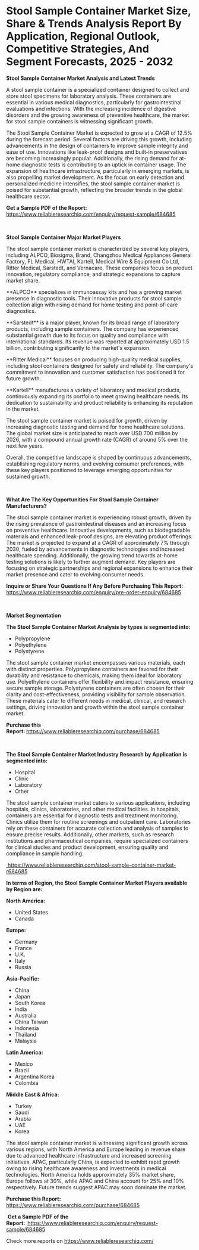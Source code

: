 <p><h1>Stool Sample Container Market Size, Share & Trends Analysis Report By Application, Regional Outlook, Competitive Strategies, And Segment Forecasts, 2025 - 2032</h1></p><p><strong>Stool Sample Container Market Analysis and Latest Trends</strong></p>
<p><p>A stool sample container is a specialized container designed to collect and store stool specimens for laboratory analysis. These containers are essential in various medical diagnostics, particularly for gastrointestinal evaluations and infections. With the increasing incidence of digestive disorders and the growing awareness of preventive healthcare, the market for stool sample containers is witnessing significant growth.</p><p>The Stool Sample Container Market is expected to grow at a CAGR of 12.5% during the forecast period. Several factors are driving this growth, including advancements in the design of containers to improve sample integrity and ease of use. Innovations like leak-proof designs and built-in preservatives are becoming increasingly popular. Additionally, the rising demand for at-home diagnostic tests is contributing to an uptick in container usage. The expansion of healthcare infrastructure, particularly in emerging markets, is also propelling market development. As the focus on early detection and personalized medicine intensifies, the stool sample container market is poised for substantial growth, reflecting the broader trends in the global healthcare sector.</p></p>
<p><strong>Get a Sample PDF of the Report:&nbsp;</strong> <a href="https://www.reliableresearchiq.com/enquiry/request-sample/684685?utm_campaign=2458&utm_medium=2&utm_source=Github&utm_content=ia&utm_term=29032025&utm_id=stool-sample-container">https://www.reliableresearchiq.com/enquiry/request-sample/684685</a></p>
<p>&nbsp;</p>
<p><strong>Stool Sample Container Major Market Players</strong></p>
<p><p>The stool sample container market is characterized by several key players, including ALPCO, Biosigma, Brand, Changzhou Medical Appliances General Factory, FL Medical, HWTAI, Kartell, Medical Wire & Equipment Co Ltd, Ritter Medical, Sarstedt, and Vernacare. These companies focus on product innovation, regulatory compliance, and strategic expansions to capture market share.</p><p>**ALPCO** specializes in immunoassay kits and has a growing market presence in diagnostic tools. Their innovative products for stool sample collection align with rising demand for home testing and point-of-care diagnostics.</p><p>**Sarstedt** is a major player, known for its broad range of laboratory products, including sample containers. The company has experienced substantial growth due to its focus on quality and compliance with international standards. Its revenue was reported at approximately USD 1.5 billion, contributing significantly to the market's expansion.</p><p>**Ritter Medical** focuses on producing high-quality medical supplies, including stool containers designed for safety and reliability. The company's commitment to innovation and customer satisfaction has positioned it for future growth.</p><p>**Kartell** manufactures a variety of laboratory and medical products, continuously expanding its portfolio to meet growing healthcare needs. Its dedication to sustainability and product reliability is enhancing its reputation in the market.</p><p>The stool sample container market is poised for growth, driven by increasing diagnostic testing and demand for home healthcare solutions. The global market size is anticipated to reach over USD 700 million by 2026, with a compound annual growth rate (CAGR) of around 5% over the next few years. </p><p>Overall, the competitive landscape is shaped by continuous advancements, establishing regulatory norms, and evolving consumer preferences, with these key players positioned to leverage emerging opportunities for sustained growth.</p></p>
<p>&nbsp;</p>
<p><strong>What Are The Key Opportunities For Stool Sample Container Manufacturers?</strong></p>
<p><p>The stool sample container market is experiencing robust growth, driven by the rising prevalence of gastrointestinal diseases and an increasing focus on preventive healthcare. Innovative developments, such as biodegradable materials and enhanced leak-proof designs, are elevating product offerings. The market is projected to expand at a CAGR of approximately 7% through 2030, fueled by advancements in diagnostic technologies and increased healthcare spending. Additionally, the growing trend towards at-home testing solutions is likely to further augment demand. Key players are focusing on strategic partnerships and regional expansions to enhance their market presence and cater to evolving consumer needs.</p></p>
<p><strong>Inquire or Share Your Questions If Any Before Purchasing This Report:</strong> <a href="https://www.reliableresearchiq.com/enquiry/pre-order-enquiry/684685?utm_campaign=2458&utm_medium=2&utm_source=Github&utm_content=ia&utm_term=29032025&utm_id=stool-sample-container">https://www.reliableresearchiq.com/enquiry/pre-order-enquiry/684685</a></p>
<p>&nbsp;</p>
<p><strong>Market Segmentation</strong></p>
<p><strong>The Stool Sample Container Market Analysis by types is segmented into:</strong></p>
<p><ul><li>Polypropylene</li><li>Polyethylene</li><li>Polystyrene</li></ul></p>
<p><p>The stool sample container market encompasses various materials, each with distinct properties. Polypropylene containers are favored for their durability and resistance to chemicals, making them ideal for laboratory use. Polyethylene containers offer flexibility and impact resistance, ensuring secure sample storage. Polystyrene containers are often chosen for their clarity and cost-effectiveness, providing visibility for sample observation. These materials cater to different needs in medical, clinical, and research settings, driving innovation and growth within the stool sample container market.</p></p>
<p><strong>Purchase this Report:&nbsp;</strong><a href="https://www.reliableresearchiq.com/purchase/684685?utm_campaign=2458&utm_medium=2&utm_source=Github&utm_content=ia&utm_term=29032025&utm_id=stool-sample-container">https://www.reliableresearchiq.com/purchase/684685</a></p>
<p>&nbsp;</p>
<p><strong>The Stool Sample Container Market Industry Research by Application is segmented into:</strong></p>
<p><ul><li>Hospital</li><li>Clinic</li><li>Laboratory</li><li>Other</li></ul></p>
<p><p>The stool sample container market caters to various applications, including hospitals, clinics, laboratories, and other medical facilities. In hospitals, containers are essential for diagnostic tests and treatment monitoring. Clinics utilize them for routine screenings and outpatient care. Laboratories rely on these containers for accurate collection and analysis of samples to ensure precise results. Additionally, other markets, such as research institutions and pharmaceutical companies, require specialized containers for clinical studies and product development, ensuring quality and compliance in sample handling.</p></p>
<p><a href="https://www.reliableresearchiq.com/stool-sample-container-market-r684685?utm_campaign=2458&utm_medium=2&utm_source=Github&utm_content=ia&utm_term=29032025&utm_id=stool-sample-container">&nbsp;https://www.reliableresearchiq.com/stool-sample-container-market-r684685</a></p>
<p><strong>In terms of Region, the Stool Sample Container Market Players available by Region are:</strong></p>
<p>
    <p> <strong> North America: </strong>
        <ul>
            <li>United States</li>
            <li>Canada</li>
        </ul>
        </p> 
    <p> <strong> Europe: </strong>
        <ul>
            <li>Germany</li>
            <li>France</li>
            <li>U.K.</li>
            <li>Italy</li>
            <li>Russia</li>
        </ul>
        </p> 
    <p> <strong> Asia-Pacific: </strong>
        <ul>
            <li>China</li>
            <li>Japan</li>
            <li>South Korea</li>
            <li>India</li>
            <li>Australia</li>
            <li>China Taiwan</li>
            <li>Indonesia</li>
            <li>Thailand</li>
            <li>Malaysia</li>
        </ul>
        </p> 
    <p> <strong> Latin America: </strong>
        <ul>
            <li>Mexico</li>
            <li>Brazil</li>
            <li>Argentina Korea</li>
            <li>Colombia</li>
        </ul>
        </p> 
    <p> <strong> Middle East & Africa: </strong>
        <ul>
            <li>Turkey</li>
            <li>Saudi</li>
            <li>Arabia</li>
            <li>UAE</li>
            <li>Korea</li>
        </ul>
    </p>
    </p>
<p><p>The stool sample container market is witnessing significant growth across various regions, with North America and Europe leading in revenue share due to advanced healthcare infrastructure and increased screening initiatives. APAC, particularly China, is expected to exhibit rapid growth owing to rising healthcare awareness and investments in medical technologies. North America holds approximately 35% market share, Europe follows at 30%, while APAC and China account for 25% and 10% respectively. Future trends suggest APAC may soon dominate the market.</p></p>
<p><strong>Purchase this Report: </strong><a href="https://www.reliableresearchiq.com/purchase/684685?utm_campaign=2458&utm_medium=2&utm_source=Github&utm_content=ia&utm_term=29032025&utm_id=stool-sample-container">https://www.reliableresearchiq.com/purchase/684685</a></p>
<p>&nbsp;<strong>Get a Sample PDF of the Report:&nbsp;&nbsp;</strong><a href="https://www.reliableresearchiq.com/enquiry/request-sample/684685?utm_campaign=2458&utm_medium=2&utm_source=Github&utm_content=ia&utm_term=29032025&utm_id=stool-sample-container">https://www.reliableresearchiq.com/enquiry/request-sample/684685</a></p>
<p><strong></strong></p>
<p>Check more reports on <a href="https://www.reliableresearchiq.com/?utm_campaign=2458&utm_medium=2&utm_source=Github&utm_content=ia&utm_term=29032025&utm_id=stool-sample-container">https://www.reliableresearchiq.com/</a></p>